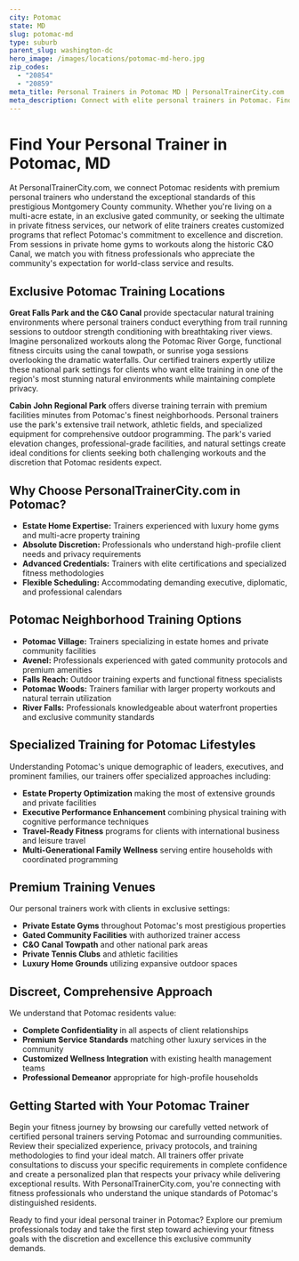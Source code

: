 ```yaml
---
city: Potomac
state: MD
slug: potomac-md
type: suburb
parent_slug: washington-dc
hero_image: /images/locations/potomac-md-hero.jpg
zip_codes:
  - "20854"
  - "20859"
meta_title: Personal Trainers in Potomac MD | PersonalTrainerCity.com
meta_description: Connect with elite personal trainers in Potomac. Find premium fitness coaches for one-on-one training in estate homes, private facilities, and along the C&O Canal.
---
```


# Find Your Personal Trainer in Potomac, MD

At PersonalTrainerCity.com, we connect Potomac residents with premium personal trainers who understand the exceptional standards of this prestigious Montgomery County community. Whether you're living on a multi-acre estate, in an exclusive gated community, or seeking the ultimate in private fitness services, our network of elite trainers creates customized programs that reflect Potomac's commitment to excellence and discretion. From sessions in private home gyms to workouts along the historic C&O Canal, we match you with fitness professionals who appreciate the community's expectation for world-class service and results.

## Exclusive Potomac Training Locations

**Great Falls Park and the C&O Canal** provide spectacular natural training environments where personal trainers conduct everything from trail running sessions to outdoor strength conditioning with breathtaking river views. Imagine personalized workouts along the Potomac River Gorge, functional fitness circuits using the canal towpath, or sunrise yoga sessions overlooking the dramatic waterfalls. Our certified trainers expertly utilize these national park settings for clients who want elite training in one of the region's most stunning natural environments while maintaining complete privacy.

**Cabin John Regional Park** offers diverse training terrain with premium facilities minutes from Potomac's finest neighborhoods. Personal trainers use the park's extensive trail network, athletic fields, and specialized equipment for comprehensive outdoor programming. The park's varied elevation changes, professional-grade facilities, and natural settings create ideal conditions for clients seeking both challenging workouts and the discretion that Potomac residents expect.

## Why Choose PersonalTrainerCity.com in Potomac?

*   **Estate Home Expertise:** Trainers experienced with luxury home gyms and multi-acre property training
*   **Absolute Discretion:** Professionals who understand high-profile client needs and privacy requirements
*   **Advanced Credentials:** Trainers with elite certifications and specialized fitness methodologies
*   **Flexible Scheduling:** Accommodating demanding executive, diplomatic, and professional calendars

## Potomac Neighborhood Training Options

- **Potomac Village:** Trainers specializing in estate homes and private community facilities
- **Avenel:** Professionals experienced with gated community protocols and premium amenities
- **Falls Reach:** Outdoor training experts and functional fitness specialists
- **Potomac Woods:** Trainers familiar with larger property workouts and natural terrain utilization
- **River Falls:** Professionals knowledgeable about waterfront properties and exclusive community standards

## Specialized Training for Potomac Lifestyles

Understanding Potomac's unique demographic of leaders, executives, and prominent families, our trainers offer specialized approaches including:

*   **Estate Property Optimization** making the most of extensive grounds and private facilities
*   **Executive Performance Enhancement** combining physical training with cognitive performance techniques
*   **Travel-Ready Fitness** programs for clients with international business and leisure travel
*   **Multi-Generational Family Wellness** serving entire households with coordinated programming

## Premium Training Venues

Our personal trainers work with clients in exclusive settings:
- **Private Estate Gyms** throughout Potomac's most prestigious properties
- **Gated Community Facilities** with authorized trainer access
- **C&O Canal Towpath** and other national park areas
- **Private Tennis Clubs** and athletic facilities
- **Luxury Home Grounds** utilizing expansive outdoor spaces

## Discreet, Comprehensive Approach

We understand that Potomac residents value:
- **Complete Confidentiality** in all aspects of client relationships
- **Premium Service Standards** matching other luxury services in the community
- **Customized Wellness Integration** with existing health management teams
- **Professional Demeanor** appropriate for high-profile households

## Getting Started with Your Potomac Trainer

Begin your fitness journey by browsing our carefully vetted network of certified personal trainers serving Potomac and surrounding communities. Review their specialized experience, privacy protocols, and training methodologies to find your ideal match. All trainers offer private consultations to discuss your specific requirements in complete confidence and create a personalized plan that respects your privacy while delivering exceptional results. With PersonalTrainerCity.com, you're connecting with fitness professionals who understand the unique standards of Potomac's distinguished residents.

Ready to find your ideal personal trainer in Potomac? Explore our premium professionals today and take the first step toward achieving your fitness goals with the discretion and excellence this exclusive community demands.